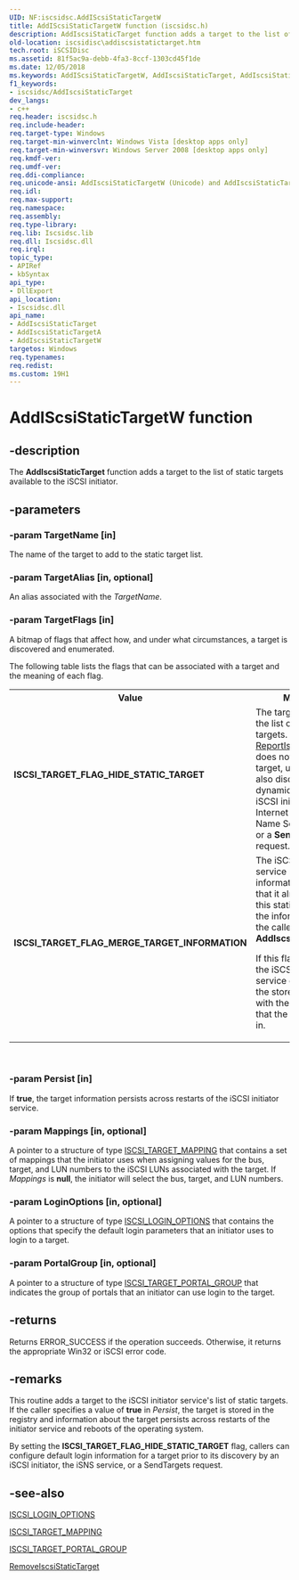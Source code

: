 ```yaml
---
UID: NF:iscsidsc.AddIScsiStaticTargetW
title: AddIScsiStaticTargetW function (iscsidsc.h)
description: AddIscsiStaticTarget function adds a target to the list of static targets available to the iSCSI initiator.
old-location: iscsidisc\addiscsistatictarget.htm
tech.root: iSCSIDisc
ms.assetid: 81f5ac9a-debb-4fa3-8ccf-1303cd45f1de
ms.date: 12/05/2018
ms.keywords: AddIScsiStaticTargetW, AddIscsiStaticTarget, AddIscsiStaticTarget function [iSCSI Discovery Library API], AddIscsiStaticTargetA, AddIscsiStaticTargetW, ISCSI_TARGET_FLAG_HIDE_STATIC_TARGET, ISCSI_TARGET_FLAG_MERGE_TARGET_INFORMATION, iscsidisc.addiscsistatictarget, iscsidsc/AddIscsiStaticTarget, iscsidsc/AddIscsiStaticTargetA, iscsidsc/AddIscsiStaticTargetW
f1_keywords:
- iscsidsc/AddIscsiStaticTarget
dev_langs:
- c++
req.header: iscsidsc.h
req.include-header: 
req.target-type: Windows
req.target-min-winverclnt: Windows Vista [desktop apps only]
req.target-min-winversvr: Windows Server 2008 [desktop apps only]
req.kmdf-ver: 
req.umdf-ver: 
req.ddi-compliance: 
req.unicode-ansi: AddIscsiStaticTargetW (Unicode) and AddIscsiStaticTargetA (ANSI)
req.idl: 
req.max-support: 
req.namespace: 
req.assembly: 
req.type-library: 
req.lib: Iscsidsc.lib
req.dll: Iscsidsc.dll
req.irql: 
topic_type:
- APIRef
- kbSyntax
api_type:
- DllExport
api_location:
- Iscsidsc.dll
api_name:
- AddIscsiStaticTarget
- AddIscsiStaticTargetA
- AddIscsiStaticTargetW
targetos: Windows
req.typenames: 
req.redist: 
ms.custom: 19H1
---
```


# AddIScsiStaticTargetW function


## -description


The <b>AddIscsiStaticTarget</b> function adds a target to the list of static targets available to the iSCSI initiator.




## -parameters




### -param TargetName [in]

The name of the target to add to the static target list.


### -param TargetAlias [in, optional]

An alias associated with the <i>TargetName</i>.


### -param TargetFlags [in]

A bitmap of flags that affect how, and under what circumstances, a target is discovered and enumerated. 

The following table lists the flags that can be associated with a target and the meaning of each flag.

<table>
<tr>
<th>Value</th>
<th>Meaning</th>
</tr>
<tr>
<td width="40%"><a id="ISCSI_TARGET_FLAG_HIDE_STATIC_TARGET"></a><a id="iscsi_target_flag_hide_static_target"></a><dl>
<dt><b>ISCSI_TARGET_FLAG_HIDE_STATIC_TARGET</b></dt>
</dl>
</td>
<td width="60%">
The target is added to the list of static targets. However, <a href="https://docs.microsoft.com/previous-versions/windows/desktop/api/iscsidsc/nf-iscsidsc-reportiscsitargetsa">ReportIscsiTargets</a> does not report the target, unless it was also discovered dynamically by the iSCSI initiator, the Internet Storage Name Service (iSNS), or a <b>SendTargets</b> request.

</td>
</tr>
<tr>
<td width="40%"><a id="ISCSI_TARGET_FLAG_MERGE_TARGET_INFORMATION"></a><a id="iscsi_target_flag_merge_target_information"></a><dl>
<dt><b>ISCSI_TARGET_FLAG_MERGE_TARGET_INFORMATION</b></dt>
</dl>
</td>
<td width="60%">
The iSCSI initiator service merges the information (if any) that it already has for this static target with the information that the caller passes to <b>AddIscsiStaticTarget</b>. 

If this flag is not set, the iSCSI initiator service overwrites the stored information with the information that the caller passes in.

</td>
</tr>
</table>
 


### -param Persist [in]

If <b>true</b>, the target information persists across restarts of the iSCSI initiator service. 



### -param Mappings [in, optional]

A pointer to a structure of type <a href="https://docs.microsoft.com/previous-versions/windows/desktop/api/iscsidsc/ns-iscsidsc-iscsi_target_mappinga">ISCSI_TARGET_MAPPING</a> that contains a set of mappings that the initiator uses when assigning values for the bus, target, and LUN numbers to the iSCSI LUNs associated with the target. 
If <i>Mappings</i> is <b>null</b>, the initiator will select the bus, target, and LUN numbers.


### -param LoginOptions [in, optional]

A pointer to a structure of type <a href="https://docs.microsoft.com/previous-versions/windows/desktop/api/iscsidsc/ns-iscsidsc-iscsi_login_options">ISCSI_LOGIN_OPTIONS</a> that contains the options that specify the default login parameters that an initiator uses to login to a target. 



### -param PortalGroup [in, optional]

A pointer to a structure of type <a href="https://docs.microsoft.com/previous-versions/windows/desktop/api/iscsidsc/ns-iscsidsc-iscsi_target_portal_groupa">ISCSI_TARGET_PORTAL_GROUP</a> that indicates the group of portals that an initiator can use login to the target.


## -returns



Returns ERROR_SUCCESS if the operation succeeds. Otherwise, it returns the appropriate Win32 or iSCSI error code.





## -remarks



This routine adds a target to the iSCSI initiator service's list of static targets. If the caller specifies a value of <b>true</b> in <i>Persist</i>, the target is stored in the registry and information about the target persists across restarts of the initiator service and reboots of the operating system.

By setting the <b>ISCSI_TARGET_FLAG_HIDE_STATIC_TARGET</b> flag, callers can configure default login information for a target prior to its discovery by an iSCSI initiator, the iSNS service, or a SendTargets request.




## -see-also




<a href="https://docs.microsoft.com/previous-versions/windows/desktop/api/iscsidsc/ns-iscsidsc-iscsi_login_options">ISCSI_LOGIN_OPTIONS</a>



<a href="https://docs.microsoft.com/previous-versions/windows/desktop/api/iscsidsc/ns-iscsidsc-iscsi_target_mappinga">ISCSI_TARGET_MAPPING</a>



<a href="https://docs.microsoft.com/previous-versions/windows/desktop/api/iscsidsc/ns-iscsidsc-iscsi_target_portal_groupa">ISCSI_TARGET_PORTAL_GROUP</a>



<a href="https://docs.microsoft.com/previous-versions/windows/desktop/api/iscsidsc/nf-iscsidsc-removeiscsistatictargeta">RemoveIscsiStaticTarget</a>
 

 

